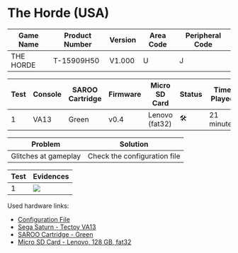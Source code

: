 # The Horde (USA)

| Game Name | Product Number | Version | Area Code | Peripheral Code |
| --------- | -------------- | ------- | --------- | --------------- |
| THE HORDE | T-15909H50     | V1.000  | U         | J               |

| Test | Console | SAROO Cartridge | Firmware | Micro SD Card  | Status              | Time Played |
| ---- | ------- | --------------- | -------- | -------------- | ------------------- | ----------- |
| 1    | VA13    | Green           | v0.4     | Lenovo (fat32) | :hammer_and_wrench: | 21 minutes  |

| Problem              | Solution                     |
| -------------------- | ---------------------------- |
| Glitches at gameplay | Check the configuration file |

| Test | Evidences                                                                                        |
| ---- | ------------------------------------------------------------------------------------------------ |
| 1    | [![](https://img.youtube.com/vi/k6NzM6atbY4/0.jpg)](https://www.youtube.com/watch?v=k6NzM6atbY4) |

Used hardware links:

- [Configuration File](https://github.com/williamdsw/saroo-configuration-list/blob/master/Regions/Retails/USA/T-15909H50/README.md)
- [Sega Saturn - Tectoy VA13](../../../../Info/Consoles/VA13/README.md)
- [SAROO Cartridge - Green](../../../../Info/Cartridges/RetroGameParadiseStore/1.32F/README.md)
- [Micro SD Card - Lenovo, 128 GB, fat32](../../../../Info/SdCards/Lenovo/128GB/fat32/README.md)
